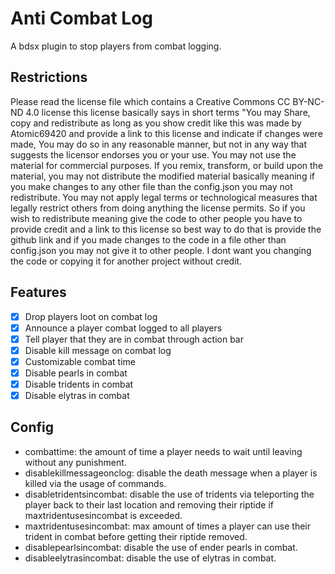 # Anti Combat Log
A bdsx plugin to stop players from combat logging.
## Restrictions
Please read the license file which contains a Creative Commons CC BY-NC-ND 4.0 license this license basically says in short terms "You may Share, copy and redistribute as long as you show credit like this was made by Atomic69420 and provide a link to this license and indicate if changes were made, You may do so in any reasonable manner, but not in any way that suggests the licensor endorses you or your use. You may not use the material for commercial purposes. If you remix, transform, or build upon the material, you may not distribute the modified material basically meaning if you make changes to any other file than the config.json you may not redistribute. You may not apply legal terms or technological measures that legally restrict others from doing anything the license permits. So if you wish to redistribute meaning give the code to other people you have to provide credit and a link to this license so best way to do that is provide the github link and if you made changes to the code in a file other than config.json you may not give it to other people. I dont want you changing the code or copying it for another project without credit.
## Features
- [x] Drop players loot on combat log
- [x] Announce a player combat logged to all players
- [x] Tell player that they are in combat through action bar
- [x] Disable kill message on combat log
- [x] Customizable combat time
- [x] Disable pearls in combat
- [x] Disable tridents in combat
- [x] Disable elytras in combat
## Config
- combattime: the amount of time a player needs to wait until leaving without any punishment.
- disablekillmessageonclog: disable the death message when a player is killed via the usage of commands.
- disabletridentsincombat: disable the use of tridents via teleporting the player back to their last location and removing their riptide if maxtridentusesincombat is exceeded.
- maxtridentusesincombat: max amount of times a player can use their trident in combat before getting their riptide removed.
- disablepearlsincombat: disable the use of ender pearls in combat.
- disableelytrasincombat: disable the use of elytras in combat.